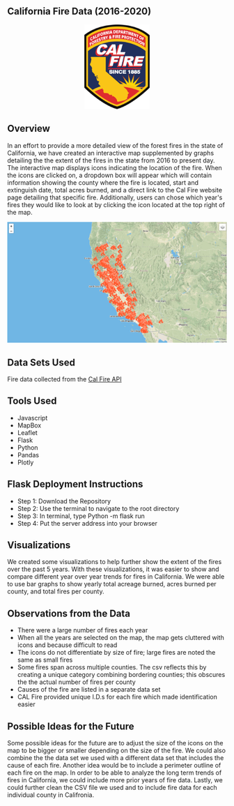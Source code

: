 ## California Fire Data (2016-2020)

<p align="center">
 <img src="images/calfirelogo.png" width="150">
</p>
  
## Overview
In an effort to provide a more detailed view of the forest fires in the state of California, we have created an interactive map supplemented by graphs detailing the the extent of the fires in the state from 2016 to present day. The interactive map displays icons indicating the location of the fire. When the icons are clicked on, a dropdown box will appear which will contain information showing the county where the fire is located, start and extinguish date, total acres burned, and a direct link to the Cal Fire website page detailing that specific fire. Additionally, users can chose which year's fires they would like to look at by clicking the icon located at the top right of the map. 

<p align="center">
 <img src="images/map.png">
</p> 
                                  
## Data Sets Used

Fire data collected from the [Cal Fire API](https://www.fire.ca.gov/umbraco/api/IncidentApi/GeoJsonList?inactive=false)

## Tools Used

* Javascript     
* MapBox
* Leaflet
* Flask
* Python
* Pandas
* Plotly

## Flask Deployment Instructions
* Step 1: Download the Repository
* Step 2: Use the terminal to navigate to the root directory
* Step 3: In terminal, type Python -m flask run
* Step 4: Put the server address into your browser

## Visualizations

We created some visualizations to help further show the extent of the fires over the past 5 years. With these visualizations, it was easier to show and compare different year over year trends for fires in California. We were able to use bar graphs to show yearly total acreage burned, acres burned per county, and total fires per county. 



## Observations from the Data
* There were a large number of fires each year
* When all the years are selected on the map, the map gets cluttered with icons and because difficult to read
* The icons do not differentiate by size of fire; large fires are noted the same as small fires
* Some fires span across multiple counties. The csv reflects this by creating a unique category combining bordering counties; this obscures the the actual number of fires per county
* Causes of the fire are listed in a separate data set 
* CAL Fire provided unique I.D.s for each fire which made identification easier


## Possible Ideas for the Future

Some possible ideas for the future are to adjust the size of the icons on the map to be bigger or smaller depending on the size of the fire. We could also combine the the data set we used with a different data set that includes the cause of each fire. Another idea would be to include a perimeter outline of each fire on the map. In order to be able to analyze the long term trends of fires in California, we could include more prior years of fire data. Lastly, we could further clean the CSV file we used and to include fire data for each individual county in Califronia. 


